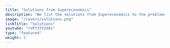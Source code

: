 ```yaml
---
title: "Solutions from Supereconomics"
description: "We list the solutions from Supereconomics to the problems caused by Marxism and Neoclassical Economics"
image: "/covers/solutions.png"
linkTitle: "Solutions"
youtube: "rVP73TV2X0s"
type: "featured"
weight: 3
---
```

